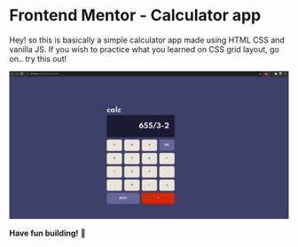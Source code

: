 # Frontend Mentor - Calculator app

Hey!
so this is basically a simple calculator app made using HTML CSS and vanilla JS.
If you wish to practice what you learned on CSS grid layout, go on.. try this out!

![](./design/design.png)

**Have fun building!** 🚀
